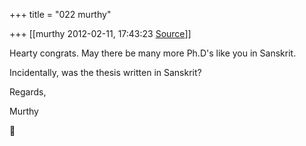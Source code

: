 +++
title = "022 murthy"

+++
[[murthy	2012-02-11, 17:43:23 [Source](https://groups.google.com/g/samskrita/c/8ZPI0eF0CI4)]]



Hearty congrats. May there be many more Ph.D's like you in Sanskrit.

Incidentally, was the thesis written in Sanskrit?

Regards,

Murthy



